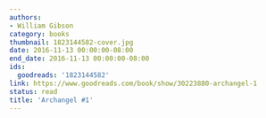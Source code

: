 ```yaml
---
authors:
- William Gibson
category: books
thumbnail: 1823144582-cover.jpg
date: 2016-11-13 00:00:00-08:00
end_date: 2016-11-13 00:00:00-08:00
ids:
  goodreads: '1823144582'
link: https://www.goodreads.com/book/show/30223880-archangel-1
status: read
title: 'Archangel #1'
---
```

